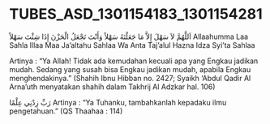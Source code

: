 # TUBES_ASD_1301154183_1301154281

اَللَّهُمَّ لاَ سَهْلَ إِلاَّ مَا جَعَلْتَهُ سَهْلاً وَأَنْتَ تَجْعَلُ الْحَزْنَ إِذَا شِئْتَ سَهْلاً
Allaahumma Laa Sahla Illaa Maa Ja’altahu Sahlaa Wa Anta Taj’alul Hazna Idza Syi’ta Sahlaa

 Artinya :
“Ya Allah! Tidak ada kemudahan kecuali apa yang Engkau jadikan mudah. Sedang yang susah bisa Engkau jadikan mudah, apabila Engkau menghendakinya.” (Shahih Ibnu Hibban no. 2427; Syaikh ‘Abdul Qadir Al Arna’uth menyatakan shahih dalam Takhrij Al Adzkar hal. 106)

رَبِّ زِدْنِي عِلْمًا
 Artinya :
“Ya Tuhanku, tambahkanlah kepadaku ilmu pengetahuan.” (QS Thaahaa : 114)
